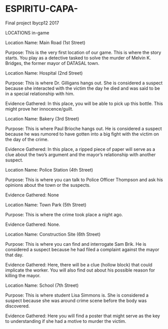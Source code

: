 # ESPIRITU-CAPA-
Final project lbycp12 2017

LOCATIONS in-game

Location Name: Main Road (1st Street)

Purpose: This is the very first location of our game. This is where the story starts. You play as a detective tasked to solve the murder of Melvin K. Bridges, the former mayor of DATASAL town. 

Location Name: Hospital (2nd Street)

Purpose: This is where Dr. Gilligans hangs out. She is considered a suspect because she interacted with the victim the day he died and was said to be in a special relationship with him.

Evidence Gathered: In this place, you will be able to pick up this bottle. This might prove her innocence/guilt. 

Location Name: Bakery (3rd Street)

Purpose: This is where Paul Brioche hangs out. He is considered a suspect because he was rumored to have gotten into a big fight with the victim on the day of the crime.

Evidence Gathered: In this place, a ripped piece of paper will serve as a clue about the two’s argument and the mayor’s relationship with another suspect.  

Location Name: Police Station (4th Street)

Purpose: This is where you can talk to Police Officer Thompson and ask his opinions about the town or the suspects.

Evidence Gathered: None 

Location Name: Town Park (5th Street)

Purpose: This is where the crime took place a night ago.

Evidence Gathered: None. 

Location Name: Construction Site (6th Street)

Purpose: This is where you can find and interrogate Sam Brik. He is considered a suspect because he had filed a complaint against the mayor that day. 

Evidence Gathered: Here, there will be a clue (hollow block) that could implicate the worker. You will also find out about his possible reason for killing the mayor. 

Location Name: School (7th Street)

Purpose: This is where student Lisa Simmons is. She is considered a suspect because she was around crime scene before the body was discovered.

Evidence Gathered: Here you will find a poster that might serve as the key to understanding if she had a motive to murder the victim.  

